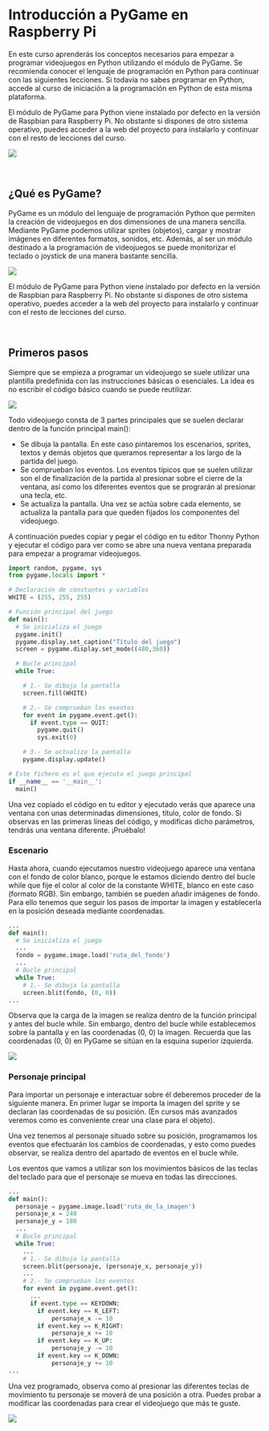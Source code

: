 # Introducción a PyGame en Raspberry Pi

En este curso aprenderás los conceptos necesarios para empezar a programar videojuegos en Python utilizando el módulo de PyGame. Se recomienda conocer el lenguaje de programación en Python para continuar con las siguientes lecciones. Si todavía no sabes programar en Python, accede al curso de iniciación a la programación en Python de esta misma plataforma.

El módulo de PyGame para Python viene instalado por defecto en la versión de Raspbian para Raspberry Pi. No obstante si dispones de otro sistema operativo, puedes acceder a la web del proyecto para instalarlo y continuar con el resto de lecciones del curso.

![](img/python-pygame.png)



<br />



## ¿Qué es PyGame?

PyGame es un módulo del lenguaje de programación Python que permiten la creación de videojuegos en dos dimensiones de una manera sencilla. Mediante PyGame podemos utilizar sprites (objetos), cargar y mostrar imágenes en diferentes formatos, sonidos, etc. Además, al ser un módulo destinado a la programación de videojuegos se puede monitorizar el teclado o joystick de una manera bastante sencilla.

![](img/videojuego-en-pygame.png)

El módulo de PyGame para Python viene instalado por defecto en la versión de Raspbian para Raspberry Pi. No obstante si dispones de otro sistema operativo, puedes acceder a la web del proyecto para instalarlo y continuar con el resto de lecciones del curso.



<br />



## Primeros pasos

Siempre que se empieza a programar un videojuego se suele utilizar una plantilla predefinida con las instrucciones básicas o esenciales. La idea es no escribir el código básico cuando se puede reutilizar.

![](img/ciclo-del-videojuego.png)

Todo videojuego consta de 3 partes principales que se suelen declarar dentro de la función principal main():

- Se dibuja la pantalla. En este caso pintaremos los escenarios, sprites, textos y demás objetos que queramos representar a los largo de la partida del juego.
- Se comprueban los eventos. Los eventos típicos que se suelen utilizar son el de finalización de la partida al presionar sobre el cierre de la ventana, así como los diferentes eventos que se prograrán al presionar una tecla, etc.
- Se actualiza la pantalla. Una vez se actúa sobre cada elemento, se actualiza la pantalla para que queden fijados los componentes del videojuego.

A continuación puedes copiar y pegar el código en tu editor Thonny Python y ejecutar el código para ver como se abre una nueva ventana preparada para empezar a programar videojuegos.

```python
import random, pygame, sys
from pygame.locals import *

# Declaración de constantes y variables
WHITE = (255, 255, 255)

# Función principal del juego
def main():
  # Se inicializa el juego
  pygame.init()
  pygame.display.set_caption("Título del juego")
  screen = pygame.display.set_mode((480,360))

  # Bucle principal
  while True:

    # 1.- Se dibuja la pantalla
    screen.fill(WHITE)

    # 2.- Se comprueban los eventos
    for event in pygame.event.get():
      if event.type == QUIT:
        pygame.quit()
        sys.exit(0)

    # 3.- Se actualiza la pantalla
    pygame.display.update()

# Este fichero es el que ejecuta el juego principal
if __name__ == '__main__':
  main()
```

Una vez copiado el código en tu editor y ejecutado verás que aparece una ventana con unas determinadas dimensiones, título, color de fondo. Si observas en las primeras líneas del código, y modificas dicho parámetros, tendrás una ventana diferente. ¡Pruébalo!

### Escenario

Hasta ahora, cuando ejecutamos nuestro videojuego aparece una ventana con el fondo de color blanco, porque le estamos diciendo dentro del bucle while que fije el color al color de la constante WHITE, blanco en este caso (formato RGB). Sin embargo, también se pueden añadir imágenes de fondo. Para ello tenemos que seguir los pasos de importar la imagen y establecerla en la posición deseada mediante coordenadas.

```python
...
def main():
  # Se inicializa el juego
  ...
  fondo = pygame.image.load('ruta_del_fondo')
  ...
  # Bucle principal
  while True:
    # 1.- Se dibuja la pantalla
    screen.blit(fondo, (0, 0))
...
```

Observa que la carga de la imagen se realiza dentro de la función principal y antes del bucle while. Sin embargo, dentro del bucle while establecemos sobre la pantalla y en las coordenadas (0, 0) la imagen. Recuerda que las coordenadas (0, 0) en PyGame se sitúan en la esquina superior izquierda.

![](img/escenario.png)

### Personaje principal

Para importar un personaje e interactuar sobre él deberemos proceder de la siguiente manera. En primer lugar se importa la imagen del sprite y se declaran las coordenadas de su posición. (En cursos más avanzados veremos como es conveniente crear una clase para el objeto).

Una vez tenemos al personaje situado sobre su posición, programamos los eventos que efectuarán los cambios de coordenadas, y esto como puedes observar, se realiza dentro del apartado de eventos en el bucle while.

Los eventos que vamos a utilizar son los movimientos básicos de las teclas del teclado para que el personaje se mueva en todas las direcciones.

```python
...
def main():
  personaje = pygame.image.load('ruta_de_la_imagen')
  personaje_x = 240
  personaje_y = 180
  ...
  # Bucle principal
  while True:
    ...
    # 1.- Se dibuja la pantalla
    screen.blit(personaje, (personaje_x, personaje_y))
    ...
    # 2.- Se comprueban los eventos
    for event in pygame.event.get():
      ...
      if event.type == KEYDOWN:
        if event.key == K_LEFT:
            personaje_x -= 10
        if event.key == K_RIGHT:
            personaje_x += 10
        if event.key == K_UP:
            personaje_y -= 10
        if event.key == K_DOWN:
            personaje_y += 10
...
```

Una vez programado, observa como al presionar las diferentes teclas de movimiento tu personaje se moverá de una posición a otra. Puedes probar a modificar las coordenadas para crear el videojuego que más te guste.

![](img/personaje-principal.png)
